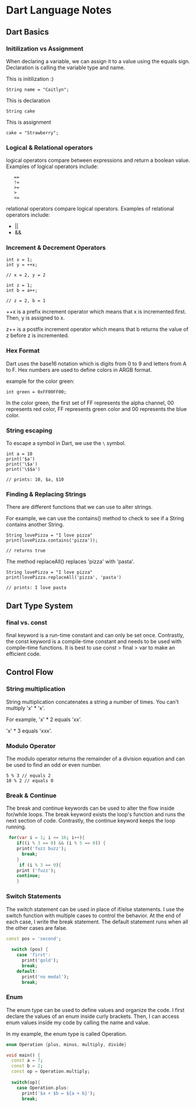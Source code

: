 # Dart Language Notes

## Dart Basics

### Initilization vs Assignment

When declaring a variable, we can assign it to a value using the equals sign. Declaration is calling the variable type and name. 

This is initilization :) 

```
String name = "Caitlyn";
```

This is declaration

```
String cake
```

This is assignment

```
cake = "Strawberry"; 
```

### Logical & Relational operators

logical operators compare between expressions and return a boolean value. 
Examples of logical operators include: 

```
   ==
   !=
   >=
   >
   <=
 ```
 
relational operators compare logical operators.
Examples of relational operators include:
  * ||
  * &&
  
### Increment & Decrement Operators

```
int x = 1;
int y = ++x;

// x = 2, y = 2

int z = 1;
int b = a++;

// z = 2, b = 1
```

++x is a prefix increment operator which means that x is incremented first. Then, y is assigned to x.

z++ is a postfix increment operator which means that b returns the value of z before z is incremented. 

### Hex Format
Dart uses the base16 notation which is digits from 0 to 9 and letters from A to F. Hex numbers are used to define colors in ARGB format. 

example for the color green: 

```
int green = 0xFF00FF00;
```

In the color green, the first set of FF represents the alpha channel, 00 represents red color, FF represents green color and 00 represents the blue color. 

### String escaping
To escape a symbol in Dart, we use the `\` symbol. 

```
int a = 10
print('$a')
print('\$a')
print('\$$a')

// prints: 10, $a, $10 
```

### Finding & Replacing Strings

There are different functions that we can use to alter strings. 

For example, we can use the contains() method to check to see if a String contains another String.

```
String lovePizza = "I love pizza"
print(lovePizza.contains('pizza'));

// returns true
```

The method replaceAll() replaces 'pizza' with 'pasta'.

```
String lovePizza = "I love pizza"
print(lovePizza.replaceAll('pizza', 'pasta')

// prints: I love pasta
```

## Dart Type System

### final vs. const

final keyword is a run-time constant and can only be set once. Contrastly, the const keyword is a compile-time constant and needs to be used with compile-time functions. It is best to use const > final > var to make an efficient code.

## Control Flow

### String multiplication
String multiplication concatenates a string a number of times. You can't multiply 'x' * 'x'. 

For example, 'x' * 2 equals 'xx'. 

'x' * 3 equals 'xxx'. 

### Modulo Operator
The modulo operator returns the remainder of a division equation and can be used to find an odd or even number.

```
5 % 3 // equals 2
10 % 2 // equals 0 
```

### Break & Continue
The break and continue keywords can be used to alter the flow inside for/while loops. The break keyword exists the loop's function and runs the next section of code. Contrastly, the continue keyword keeps the loop running.

```dart
 for(var i = 1; i <= 16; i++){
    if((i % 3 == 0) && (i % 5 == 0)) {
    print('fuzz buzz');
      break;
    } 
     if (i % 3 == 0){
    print ('fuzz');
    continue;
    }
```

### Switch Statements
The switch statement can be used in place of if/else statements. I use the switch function with multiple cases to control the behavior. At the end of each case, I write the break statement. The default statement runs when all the other cases are false. 

```dart
const pos = 'second';
  
  switch (pos) {
    case 'first':
      print('gold');
      break;
    default:
      print('no medal');
      break;
```

### Enum 
The enum type can be used to define values and organize the code. I first declare the values of an enum inside curly brackets. Then, I can access enum values inside my code by calling the name and value. 

In my example, the enum type is called Operation.

```dart
enum Operation {plus, minus, multiply, divide}

void main() {
  const a = 7;
  const b = 2;
  const op = Operation.multiply;
  
  switch(op){
    case Operation.plus:
      print('$a + $b = ${a + b}');
      break;
```
